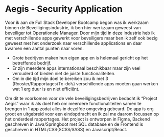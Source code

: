 # Aegis - Security Application

Voor ik aan de Full Stack Developer Bootcamp begon was ik werkzaam binnen de
Beveiligingsindustrie, ik ben hier werkzaam geweest van beveiliger tot Operationele
Manager. Door mijn tijd in deze industrie heb ik met verschillende apps gewerkt voor
beveiligers maar ben ik zelf ook bezig geweest met het onderzoek naar verschillende
applications en daar kwamen een aantal punten naar voren.

- Grote bedrijven maken hun eigen app en is helemaal gericht op het betreffende
bedrijf.
- Er zijn meerdere apps internationaal beschikbaar maar zijn veel verouderd of
bieden niet de juiste functionaliteiten.
- Om in die tijd mijn doel te bereiken zou ik met 3 (Rooster/Rapportages/To-do’s)
verschillende apps moeten gaan werken wat 1 erg duur is en niet efficiënt.

Om dit te voorkomen voor de vele beveiligingsbedrijven bedacht ik “Project Aegis” waar ik
als doel heb om meerdere functionaliteiten samen te brengen in 1 app zodat alles in
dezelfde omgeving gebeurd.
De app is erg groot en uitgebreid voor een eindopdracht en ik zal me daarom focussen op
het onderdeel rapportages.
Het project is ontworpen in Figma, Backend geschreven in Java/Springboot met SQL
database en de Frontend is geschreven in HTML/CSS(SCSS/SASS) en Javascript/React.
